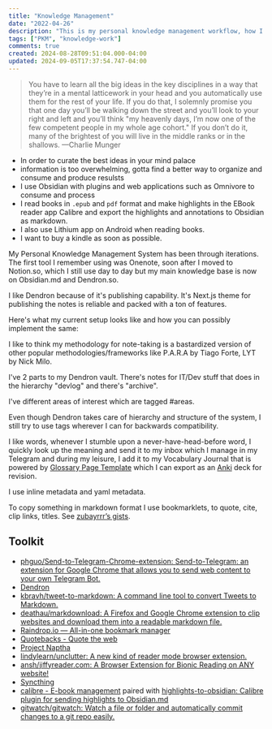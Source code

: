 ```yaml
--- 
title: "Knowledge Management"
date: "2022-04-26"
description: "This is my personal knowledge management workflow, how I learn by taking notes and create content out  of it."
tags: ["PKM", "knowledge-work"]
comments: true
created: 2024-08-28T09:51:04.000-04:00
updated: 2024-09-05T17:37:54.747-04:00
---
```



> You have to learn all the big ideas in the key disciplines in a way that they’re in a mental latticework in your head and you automatically use them for the rest of your life. If you do that, I solemnly promise you that one day you’ll be walking down the street and you’ll look to your right and left and you’ll think "my heavenly days, I’m now one of the few competent people in my whole age cohort." If you don’t do it, many of the brightest of you will live in the middle ranks or in the shallows. —Charlie Munger

- In order to curate the best ideas in your mind palace
- information is too overwhelming, gotta find a better way to organize and consume and produce resulsts
- I use Obsidian with plugins and web applications such as Omnivore to consume and process
- I read books in `.epub` and `pdf` format and make highlights in the EBook reader app Calibre and export the highlights and annotations to Obsidian as markdown.
- I also use Lithium app on Android when reading books.
- I want to buy a kindle as soon as possible.

My Personal Knowledge Management System has been through iterations. The first tool I remember using was Onenote, soon after I moved to Notion.so, which I still use day to day but my main knowledge base is now on Obsidian.md and Dendron.so.

I like Dendron because of it's publishing capability. It's Next.js theme for publishing the notes is reliable and packed with a ton of features.

Here's what my current setup looks like and how you can possibly implement the same:

I like to think my methodology for note-taking is a bastardized version of other popular methodologies/frameworks like P.A.R.A by Tiago Forte, LYT by Nick Milo.

I've 2 parts to my Dendron vault. There's notes for IT/Dev stuff that does in the hierarchy "devlog" and there's "archive".

I've different areas of interest which are tagged #areas.

Even though Dendron takes care of hierarchy and structure of the system, I still try to use tags wherever I can for backwards compatibility.

I like words, whenever I stumble upon a never-have-head-before word, I quickly look up the meaning and send it to my inbox which I manage in my Telegram and during my leisure, I add it to my Vocabulary Journal that is powered by [Glossary Page Template](https://glossary.page/template/) which I can export as an [Anki](https://apps.ankiweb.net/) deck for revision.

I use inline metadata and yaml metadata.

To copy something in markdown format I use bookmarklets, to quote, cite, clip links, titles. See [zubayrrr’s gists](https://gist.github.com/zubayrrr).

## Toolkit

- [phguo/Send-to-Telegram-Chrome-extension: Send-to-Telegram: an extension for Google Chrome that allows you to send web content to your own Telegram Bot.](https://github.com/phguo/Send-to-Telegram-Chrome-extension)
- [Dendron](https://www.dendron.so/)
- [kbravh/tweet-to-markdown: A command line tool to convert Tweets to Markdown.](https://github.com/kbravh/tweet-to-markdown)
- [deathau/markdownload: A Firefox and Google Chrome extension to clip websites and download them into a readable markdown file.](https://github.com/deathau/markdownload)
- [Raindrop.io — All-in-one bookmark manager](https://raindrop.io/)
- [Quotebacks - Quote the web](https://quotebacks.net/)
- [Project Naptha](https://projectnaptha.com/)
- [lindylearn/unclutter: A new kind of reader mode browser extension.](https://github.com/lindylearn/unclutter/)
- [ansh/jiffyreader.com: A Browser Extension for Bionic Reading on ANY website!](https://github.com/ansh/jiffyreader.com#readme)
- [Syncthing](https://syncthing.net/)
- [calibre - E-book management](https://calibre-ebook.com/) paired with [highlights-to-obsidian: Calibre plugin for sending highlights to Obsidian.md](https://github.com/jm289765/highlights-to-obsidian)
- [gitwatch/gitwatch: Watch a file or folder and automatically commit changes to a git repo easily.](https://github.com/gitwatch/gitwatch)
